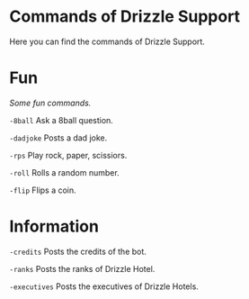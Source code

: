 # Commands of Drizzle Support

Here you can find the commands of Drizzle Support.


# Fun
*Some fun commands.*

`-8ball` Ask a 8ball question.

`-dadjoke` Posts a dad joke.

`-rps` Play rock, paper, scissiors.

`-roll` Rolls a random number.

`-flip` Flips a coin.


# Information
`-credits` Posts the credits of the bot.

`-ranks` Posts the ranks of Drizzle Hotel.

`-executives` Posts the executives of Drizzle Hotels.
